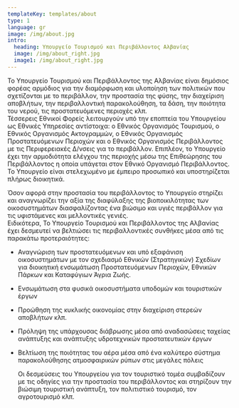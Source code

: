 ```yaml
---
templateKey: templates/about
type: 1
language: gr
image: /img/about.jpg
intro:
  heading: Υπουργείο Τουρισμού και Περιβάλλοντος Αλβανίας
  image: /img/about_right.jpg
  image1: /img/about_right.jpg
---
```

Το Υπουργείο Τουρισμού και Περιβάλλοντος της Αλβανίας είναι δημόσιος φορέας αρμόδιος για την διαμόρφωση και υλοποίηση των πολιτικών που σχετίζονται με το περιβάλλον, την προστασία της φύσης, την διαχείριση αποβλήτων, την περιβαλλοντική παρακολούθηση, τα δάση, την ποιότητα του νερού, τις προστατευόμενες περιοχές κλπ.\
Τέσσερεις Εθνικοί Φορείς λειτουργούν υπό την εποπτεία του Υπουργείου ως Εθνικές Υπηρεσίες αντίστοιχα: ο Εθνικός Οργανισμός Τουρισμού, ο Εθνικός Οργανισμός Ακτογραμμών, ο Εθνικός Οργανισμός Προστατευόμενων Περιοχών και ο Εθνικός Οργανισμός Περιβάλλοντος με τις Περιφερειακές Δ/νσεις για το περιβάλλον. Επιπλέον, το Υπουργείο έχει την αρμοδιότητα ελέγχου της περιοχής μέσω της Επιθεώρησης του Περιβάλλοντος η οποία υπάγεται στον Εθνικό Οργανισμό Περιβάλλοντος. Το Υπουργείο είναι στελεχωμένο με έμπειρο προσωπικό και υποστηρίζεται πλήρως διοικητικά.

Όσον αφορά στην προστασία του περιβάλλοντος το Υπουργείο στηρίζει και αναγνωρίζει την αξία της διαφύλαξης της βιοποικιλότητας των οικοσυστημάτων διασφαλίζοντας ένα βιώσιμο και υγιές περιβάλλον για τις υφιστάμενες και μελλοντικές γενιές.\
Ειδικότερα, Το Υπουργείο Τουρισμού και Περιβάλλοντος της Αλβανίας έχει δεσμευτεί να βελτιώσει τις περιβαλλοντικές συνθήκες μέσα από τις παρακάτω προτεραιότητες:

* Αναγνώριση των προστατευόμενων και υπό εξαφάνιση οικοσυστημάτων με τον σχεδιασμό Εθνικών (Στρατηγικών) Σχεδίων για διοικητική ενσωμάτωση Προστατευόμενων Περιοχών, Εθνικών Πάρκων και Καταφύγιων Άγρια Ζωής.
* Ενσωμάτωση στα φυσικά οικοσυστήματα υποδομών και τουριστικών έργων
* Προώθηση της κυκλικής οικονομίας στην διαχείριση στερεών αποβλήτων κλπ.
* Πρόληψη της υπάρχουσας διάβρωσης μέσα από αναδασώσεις ταχείας ανάπτυξης και ανάπτυξης υδροτεχνικών προστατευτικών έργων
* Βελτίωση της ποιότητας του αέρα μέσα από ένα καλύτερο σύστημα παρακολούθησης ατμοσφαιρικών ρύπων στις μεγάλες πόλεις

  Οι δεσμεύσεις του Υπουργείου για τον τουριστικό τομέα συμβαδίζουν με τις οδηγίες για την προστασία του περιβάλλοντος και στηρίζουν την βιώσιμη τουριστική ανάπτυξη, τον πολιτιστικό τουρισμό, τον αγροτουρισμό κλπ.